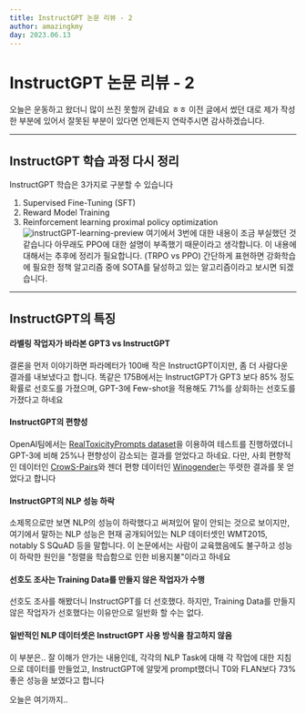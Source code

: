 ```yaml
---
title: InstructGPT 논문 리뷰 - 2 
author: amazingkmy
day: 2023.06.13
---
```


# InstructGPT 논문 리뷰 - 2
오늘은 운동하고 왔더니 많이 쓰진 못할꺼 같네요 ㅎㅎ
이전 글에서 썼던 대로 제가 작성한 부분에 있어서 잘못된 부분이 있다면 언제든지 연락주시면 감사하겠습니다.

---

## InstructGPT 학습 과정 다시 정리
InstructGPT 학습은 3가지로 구분할 수 있습니다
1. Supervised Fine-Tuning (SFT)
2. Reward Model Training
3. Reinforcement learning proximal policy optimization
![instructGPT-learning-preview]({{"/assets/img/post_img/instructGPT-learning-preview.png"|relative_url}})
여기에서 3번에 대한 내용이 조금 부실했던 것 같습니다
아무래도 PPO에 대한 설명이 부족했기 때문이라고 생각합니다. 이 내용에 대해서는 추후에 정리가 필요합니다. (TRPO vs PPO)
간단하게 표현하면 강화학습에 필요한 정책 알고리즘 중에 SOTA를 달성하고 있는 알고리즘이라고 보시면 되겠습니다.

---
## InstructGPT의 특징
#### 라벨링 작업자가 바라본 GPT3 vs InstructGPT
결론을 먼저 이야기하면 파라메터가 100배 작은 InstructGPT이지만, 좀 더 사람다운 결과를 내보냈다고 합니다.
똑같은 175B에서는 InstructGPT가 GPT3 보다 85% 정도 확률로 선호도를 가졌으며, GPT-3에 Few-shot을 적용해도 71%를 상회하는 선호도를 가졌다고 하네요

#### InstructGPT의 편향성
OpenAI팀에서는 [RealToxicityPrompts dataset](https://allenai.org/data/real-toxicity-prompts)을 이용하여 테스트를 진행하였더니 GPT-3에 비해 25%나 편향성이 감소되는 결과를 얻었다고 하네요.
다만, 사회 편향적인 데이터인 [CrowS-Pairs](https://paperswithcode.com/dataset/crows-pairs)와 젠더 편향 데이터인 [Winogender](https://github.com/rudinger/winogender-schemas)는 뚜렷한 결과를 못 얻었다고 합니다

#### InstructGPT의 NLP 성능 하락
소제목으로만 보면 NLP의 성능이 하락했다고 써져있어 말이 안되는 것으로 보이지만, 여기에서 말하는 NLP 성능은 현재 공개되어있는 NLP 데이터셋인 WMT2015, notably S
SQuAD 등을 말합니다.
이 논문에서는 사람이 교육했음에도 불구하고 성능이 하락한 원인을 "정렬을 학습함으로 인한 비용지불"이라고 하네요

#### 선호도 조사는 Training Data를 만들지 않은 작업자가 수행
선호도 조사를 해봤더니 InstructGPT를 더 선호했다.
하지만, Training Data를 만들지 않은 작업자가 선호했다는 이유만으로 일반화 할 수는 없다.

#### 일반적인 NLP 데이터셋은 InstructGPT 사용 방식을 참고하지 않음
이 부분은.. 잘 이해가 안가는 내용인데, 각각의 NLP Task에 대해 각 작업에 대한 지침으로 데이터를 만들었고, InstructGPT에 알맞게 prompt했더니 T0와 FLAN보다 73% 좋은 성능을 보였다고 합니다

오늘은 여기까지..